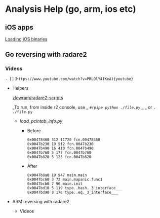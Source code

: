 # Analysis Help (go, arm, ios etc)

## iOS apps

  [Loading iOS binaries](http://radare.today/posts/loading-ios-binaries/)

## Go reversing with radare2
  ### Videos

	- [](https://www.youtube.com/watch?v=PRLOlY4IKeA){youtube}

  - Helpers

    [zlowram/radare2-scripts](undefined)

     _To run, from inside r2 console, use _ _`#!pipe python ./file.py`_ _ _ or `. ./file.py` 

    - _load_pclntab_info.py_
      - Before

            0x00478460 312 11720 fcn.00478460
            0x0047b230 19 512 fcn.0047b230
            0x0047b490 16 410 fcn.0047b490
            0x0047b760 5 177 fcn.0047b760
            0x0047b820 5 125 fcn.0047b820

      - After

            0x0047b8a0 19 947 main.main
            0x0047bc60 3 72 main.mapanic.func1
            0x0047bcb0 7 96 main.init
            0x0047bd10 5 119 type..hash._3_interface___
            0x0047bd90 8 176 type..eq._3_interface___

- ARM reversing with radare2
  - Videos

    [](https://www.youtube.com/watch?v=oXSx0Qo2Upk)